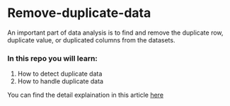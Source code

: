 # Remove-duplicate-data
An important part of data analysis is to find and remove the duplicate row, duplicate value, or duplicated columns from the datasets.

### In this repo you will learn:
1. How to detect duplicate data
2. How to handle duplicate data

You can find the detail explaination in this article [here](https://medium.com/next-gen-machine-learning/pandas-remove-duplicate-rows-c69460cf95dc)
